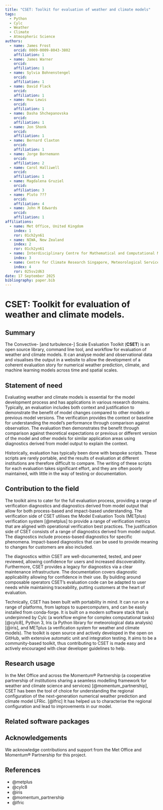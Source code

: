 ```yaml
---
title: "CSET: Toolkit for evaluation of weather and climate models"
tags:
  - Python
  - Cylc
  - Weather
  - Climate
  - Atmospheric Science
authors:
  - name: James Frost
    orcid: 0009-0009-8043-3802
    affiliation: 1
  - name: James Warner
    orcid:
    affiliation: 1
  - name: Sylvia Bohnenstengel
    orcid:
    affiliation: 1
  - name: David Flack
    orcid:
    affiliation: 1
  - name: Huw Lewis
    orcid:
    affiliation: 1
  - name: Dasha Shchepanovska
    orcid:
    affiliation: 1
  - name: Jon Shonk
    orcid:
    affiliation: 1
  - name: Bernard Claxton
    orcid:
    affiliation: 1
  - name: Jorge Bornemann
    orcid:
    affiliation: 2
  - name: Carol Halliwell
    orcid:
    affiliation: 1
  - name: Magdalena Gruziel
    orcid:
    affiliation: 3
  - name: Pluto ???
    orcid:
    affiliation: 4
  - name: John M Edwards
    orcid:
    affiliation: 1
affiliations:
  - name: Met Office, United Kingdom
    index: 1
    ror: 01ch2yn61
  - name: NIWA, New Zealand
    index: 2
    ror: 01ch2yn61
  - name: Interdisciplinary Centre for Mathematical and Computational Modelling, Poland
    index: 3
  - name: Centre for Climate Research Singapore, Meteorological Service Singapore, Singapore
    index: 4
    ror: 025sv2d63
date: 17 September 2025
bibliography: paper.bib
---
```


# CSET: Toolkit for evaluation of weather and climate models.

<!-- TODO: Recopy paragraphs from Word doc, as it is still being updated. -->

## Summary

<!-- A summary describing the high-level functionality and purpose of the software for a diverse, non-specialist audience. -->

The Convective- [and turbulence-] Scale Evaluation Toolkit (**CSET**) is an open source library, command line tool, and workflow for evaluation of weather and climate models. It can analyse model and observational data and visualises the output in a website to allow the development of a coherent evaluation story for numerical weather prediction, climate, and machine learning models across time and spatial scales.

## Statement of need

<!-- A Statement of need section that clearly illustrates the research purpose of the software and places it in the context of related work. -->

Evaluating weather and climate models is essential for the model development process and has applications in various research domains. Typically, an evaluation includes both context and justification to demonstrate the benefit of model changes compared to other models or previous model versions. The verification provides the context or baseline for understanding the model’s performance through comparison against observation. The evaluation then demonstrates the benefit through comparison against theoretical expectations or previous or different version of the model and other models for similar application areas using diagnostics derived from model output to explain the context.

Historically, evaluation has typically been done with bespoke scripts. These scripts are rarely portable, and the results of evaluation at different institutions are therefore difficult to compare. The writing of these scripts for each evaluation takes significant effort, and they are often poorly maintained, with little in the way of testing or documentation.

## Contribution to the field

The toolkit aims to cater for the full evaluation process, providing a range of verification diagnostics and diagnostics derived from model output that allow for both process-based and impact-based understanding. The verification side of CSET utilises the Model Evaluation Tools (METplus) verification system [@metplus] to provide a range of verification metrics that are aligned with operational verification best practices. The justification side of CSET consists of a range of diagnostics derived from model output. The diagnostics include process-based diagnostics for specific phenomena. Impact-based diagnostics that can be used to provide meaning to changes for customers are also included.

The diagnostics within CSET are well-documented, tested, and peer reviewed, allowing confidence for users and increased discoverability. Furthermore, CSET provides a legacy for diagnostics via a clear maintenance infrastructure. The documentation covers diagnostic applicability allowing for confidence in their use. By building around composable operators CSET’s evaluation code can be adapted to user needs while maintaining traceability, putting customers at the heart of evaluation.

Technically, CSET has been built with portability in mind. It can run on a range of platforms, from laptops to supercomputers, and can be easily installed from conda-forge. It is built on a modern software stack that is underpinned by Cylc (a workflow engine for complex computational tasks) [@cylc8], Python 3, Iris (a Python library for meteorological data analysis) [@iris], and METplus (a verification system for weather and climate models). The toolkit is open source and actively developed in the open on GitHub, with extensive automatic unit and integration testing. It aims to be a community-based toolkit, thus contributing to CSET is made easy and actively encouraged with clear developer guidelines to help.

## Research usage

<!-- Mention (if applicable) a representative set of past or ongoing research projects using the software and recent scholarly publications enabled by it. -->

In the Met Office and across the Momentum® Partnership (a cooperative partnership of institutions sharing a seamless modelling framework for weather and climate science and services) [@momentum_partnership], CSET has been the tool of choice for understanding the regional configuration of the next-generation numerical weather prediction and climate model LFRic. [@lfric] It has helped us to characterise the regional configuration and lead to improvements in our model.

## Related software packages

<!-- TODO: Discuss alternatives, such as ESMValTool. -->

## Acknowledgements

<!-- Acknowledgement of any financial support. -->

We acknowledge contributions and support from the Met Office and Momentum® Partnership for this project.

## References

<!-- A list of key references, including to other software addressing related needs. Note that the references should include full names of venues, e.g., journals and conferences, not abbreviations only understood in the context of a specific discipline. -->

* @metplus
* @cylc8
* @iris
* @momentum_partnership
* @lfric
